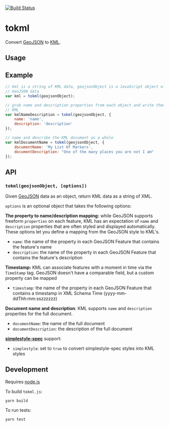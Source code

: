 [![Build Status](https://travis-ci.org/GeoThings/tokml.png)](https://travis-ci.org/GeoThings/tokml) 

# tokml

Convert [GeoJSON](http://geojson.org/) to [KML](https://developers.google.com/kml/documentation/).

## Usage
<!--
with node/browserify

    npm install --save tokml

otherwise:

   yarn add tokml 

as a binary:

    npm install -g tokml
    tokml file.geojson > file.kml
    tokml < file.geojson > file.kml
-->
## Example

```js
// kml is a string of KML data, geojsonObject is a JavaScript object of
// GeoJSON data
var kml = tokml(geojsonObject);

// grab name and description properties from each object and write them in
// KML
var kmlNameDescription = tokml(geojsonObject, {
    name: 'name',
    description: 'description'
});

// name and describe the KML document as a whole
var kmlDocumentName = tokml(geojsonObject, {
    documentName: 'My List Of Markers',
    documentDescription: "One of the many places you are not I am"
});
```

## API

### `tokml(geojsonObject, [options])`

Given [GeoJSON](http://geojson.org/) data as an object, return KML data as a
string of XML.

`options` is an optional object that takes the following options:

**The property to name/description mapping:** while GeoJSON supports freeform
`properties` on each feature, KML has an expectation of `name` and `description`
properties that are often styled and displayed automatically. These options let
you define a mapping from the GeoJSON style to KML's.

* `name`: the name of the property in each GeoJSON Feature that contains
  the feature's name
* `description`: the name of the property in each GeoJSON Feature that contains
  the feature's description

**Timestamp:** KML can associate features with a moment in time via the `TimeStamp` tag.  GeoJSON doesn't
have a comparable field, but a custom property can be mapped

* `timestamp`: the name of the property in each GeoJSON Feature that contains 
  a timestamp in XML Schema Time (yyyy-mm-ddThh:mm:sszzzzzz)  

**Document name and description**: KML supports `name` and `description` properties
for the full document.

* `documentName`: the name of the full document
* `documentDescription`: the description of the full document

**[simplestyle-spec](https://github.com/mapbox/simplestyle-spec)** support:

* `simplestyle`: set to `true` to convert simplestyle-spec styles into KML styles

## Development

Requires [node.js](http://nodejs.org/)

To build `tokml.js`:

    yarn build 

To run tests:

    yarn test